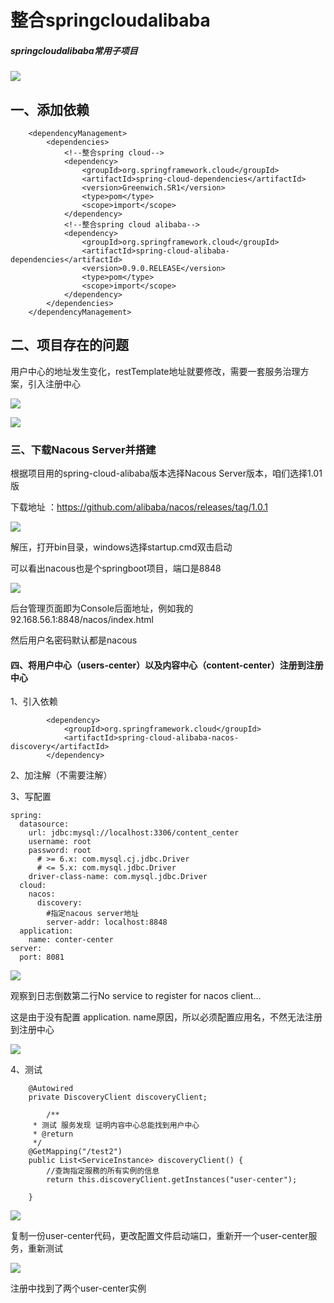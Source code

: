 #                整合springcloudalibaba

##### springcloudalibaba常用子项目

![](./z_images/QQ图片20200520205900.png)



## 一、添加依赖

```
    <dependencyManagement>
        <dependencies>
            <!--整合spring cloud-->
            <dependency>
                <groupId>org.springframework.cloud</groupId>
                <artifactId>spring-cloud-dependencies</artifactId>
                <version>Greenwich.SR1</version>
                <type>pom</type>
                <scope>import</scope>
            </dependency>
            <!--整合spring cloud alibaba-->
            <dependency>
                <groupId>org.springframework.cloud</groupId>
                <artifactId>spring-cloud-alibaba-dependencies</artifactId>
                <version>0.9.0.RELEASE</version>
                <type>pom</type>
                <scope>import</scope>
            </dependency>
        </dependencies>
    </dependencyManagement>
```

## 二、项目存在的问题

用户中心的地址发生变化，restTemplate地址就要修改，需要一套服务治理方案，引入注册中心

![](./z_images/QQ图片20200520210444.png)

![](./z_images/QQ图片20200520210644.png)

### 三、下载Nacous  Server并搭建

根据项目用的spring-cloud-alibaba版本选择Nacous  Server版本，咱们选择1.01版

下载地址 ：https://github.com/alibaba/nacos/releases/tag/1.0.1

![](./z_images/QQ图片20200520212525.png)

解压，打开bin目录，windows选择startup.cmd双击启动

可以看出nacous也是个springboot项目，端口是8848

![](./z_images/QQ图片20200520212905.png)

后台管理页面即为Console后面地址，例如我的92.168.56.1:8848/nacos/index.html

然后用户名密码默认都是nacous

#### 四、将用户中心（users-center）以及内容中心（content-center）注册到注册中心

1、引入依赖

```
        <dependency>
            <groupId>org.springframework.cloud</groupId>
            <artifactId>spring-cloud-alibaba-nacos-discovery</artifactId>
        </dependency>
```

2、加注解（不需要注解）

3、写配置

```
spring:
  datasource:
    url: jdbc:mysql://localhost:3306/content_center
    username: root
    password: root
      # >= 6.x: com.mysql.cj.jdbc.Driver
      # <= 5.x: com.mysql.jdbc.Driver
    driver-class-name: com.mysql.jdbc.Driver
  cloud:
    nacos:
      discovery:
        #指定nacous server地址
        server-addr: localhost:8848
  application:
    name: conter-center
server:
  port: 8081
```

![](D:\JetBrains\SpringCloudAlibabaProject\z_images\z151515151.png)

观察到日志倒数第二行No service to register for nacos client...

这是由于没有配置 application. name原因，所以必须配置应用名，不然无法注册到注册中心

![](./z_images/QQ图片20200520214745.png)

4、测试

```
    @Autowired
    private DiscoveryClient discoveryClient;
    
        /**
     * 测试 服务发现 证明内容中心总能找到用户中心
     * @return
     */
    @GetMapping("/test2")
    public List<ServiceInstance> discoveryClient() {
        //查詢指定服務的所有实例的信息
        return this.discoveryClient.getInstances("user-center");

    }
```

![](./z_images/z598894651.png)

复制一份user-center代码，更改配置文件启动端口，重新开一个user-center服务，重新测试

![](D:\JetBrains\SpringCloudAlibabaProject\z_images\QQ图片20200520220856.png)

注册中找到了两个user-center实例

